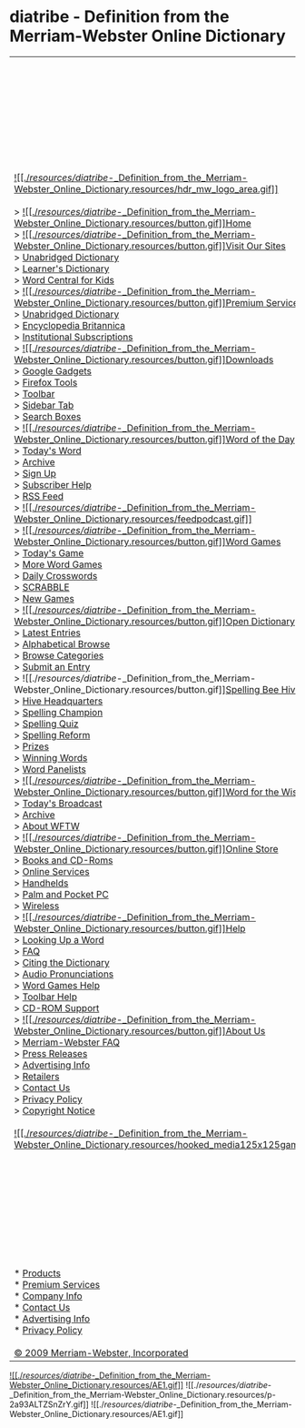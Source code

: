 # diatribe - Definition from the Merriam-Webster Online Dictionary

|     |     |
| --- | --- |
| [![[./_resources/diatribe_-_Definition_from_the_Merriam-Webster_Online_Dictionary.resources/hdr_mw_logo_area.gif]]](http://www.merriam-webster.com/)<br><br>> [![[./_resources/diatribe_-_Definition_from_the_Merriam-Webster_Online_Dictionary.resources/button.gif]]](http://www.merriam-webster.com/)[Home](http://www.merriam-webster.com/)<br>> [![[./_resources/diatribe_-_Definition_from_the_Merriam-Webster_Online_Dictionary.resources/button.gif]]](http://www.merriam-webster.com/dictionary/diatribe#)[Visit Our Sites](http://www.merriam-webster.com/dictionary/diatribe#)<br>> [Unabridged Dictionary](http://unabridged.merriam-webster.com/?refr=U_mwol_nav)<br>> [Learner's Dictionary](http://www.learnersdictionary.com/)<br>> [Word Central for Kids](http://www.wordcentral.com/)<br>> [![[./_resources/diatribe_-_Definition_from_the_Merriam-Webster_Online_Dictionary.resources/button.gif]]](http://www.merriam-webster.com/dictionary/diatribe#)[Premium Services](http://www.merriam-webster.com/dictionary/diatribe#)<br>> [Unabridged Dictionary](http://unabridged.merriam-webster.com/?refr=U_mwol_nav)<br>> [Encyclopedia Britannica](http://www.britannica.com/)<br>> [Institutional Subscriptions](http://www.merriam-webster.com/premium/institutions.html)<br>> [![[./_resources/diatribe_-_Definition_from_the_Merriam-Webster_Online_Dictionary.resources/button.gif]]](http://www.merriam-webster.com/dictionary/diatribe#)[Downloads](http://www.merriam-webster.com/downloads/index.htm)<br>> [Google Gadgets](http://www.merriam-webster.com/downloads/index.htm?downloads_google)<br>> [Firefox Tools](http://www.merriam-webster.com/downloads/index.htm?downloads_firefox)<br>> [Toolbar](http://www.merriam-webster.com/downloads/general/toolbar_ie.htm)<br>> [Sidebar Tab](http://www.merriam-webster.com/downloads/general/sidebar_tab_netscape.htm)<br>> [Search Boxes](http://www.merriam-webster.com/downloads/general/search_box.htm)<br>> [![[./_resources/diatribe_-_Definition_from_the_Merriam-Webster_Online_Dictionary.resources/button.gif]]](http://www.merriam-webster.com/dictionary/diatribe#)[Word of the Day](http://www.merriam-webster.com/cgi-bin/mwwod.pl)<br>> [Today's Word](http://www.merriam-webster.com/cgi-bin/mwwod.pl)<br>> [Archive](http://www.merriam-webster.com/cgi-bin/wodcalendar.pl)<br>> [Sign Up](http://www.merriam-webster.com/word/subscribe.htm)<br>> [Subscriber Help](http://www.merriam-webster.com/word/subhelp.htm)<br>> [RSS Feed](http://www.merriam-webster.com/word/index.xml)<br>> [![[./_resources/diatribe_-_Definition_from_the_Merriam-Webster_Online_Dictionary.resources/feedpodcast.gif]]](http://www.merriam-webster.com/word/index.xml)<br>> [![[./_resources/diatribe_-_Definition_from_the_Merriam-Webster_Online_Dictionary.resources/button.gif]]](http://www.merriam-webster.com/dictionary/diatribe#)[Word Games](http://www.merriam-webster.com/game/index.htm)<br>> [Today's Game](http://www.merriam-webster.com/game/index.htm)<br>> [More Word Games](http://www.merriam-webster.com/game/more.htm)<br>> [Daily Crosswords](http://www.merriam-webster.com/game/crossword.htm)<br>> [SCRABBLE](http://www.merriam-webster.com/game/scrabble.htm)<br>> [New Games](http://www.merriam-webster.com/game/new.htm)<br>> [![[./_resources/diatribe_-_Definition_from_the_Merriam-Webster_Online_Dictionary.resources/button.gif]]](http://www.merriam-webster.com/dictionary/diatribe#)[Open Dictionary](http://www3.merriam-webster.com/opendictionary)<br>> [Latest Entries](http://www3.merriam-webster.com/opendictionary/newword_display_recent.php)<br>> [Alphabetical Browse](http://www3.merriam-webster.com/opendictionary/newword_display_alpha.php)<br>> [Browse Categories](http://www3.merriam-webster.com/opendictionary/newword_display_cat.php)<br>> [Submit an Entry](http://www3.merriam-webster.com/opendictionary/guide.php)<br>> ![[./_resources/diatribe_-_Definition_from_the_Merriam-Webster_Online_Dictionary.resources/button.gif]][Spelling Bee Hive](http://www.merriam-webster.com/spell/index.htm)<br>> [Hive Headquarters](http://www.merriam-webster.com/spell/hivehq.htm)<br>> [Spelling Champion](http://www.merriam-webster.com/spell/winner.htm)<br>> [Spelling Quiz](http://www.merriam-webster.com/cgi-bin/spquiz.pl)<br>> [Spelling Reform](http://www.merriam-webster.com/info/spelling-reform.htm)<br>> [Prizes](http://www.merriam-webster.com/spell/prizes.htm)<br>> [Winning Words](http://www.merriam-webster.com/spell/words.htm)<br>> [Word Panelists](http://www.merriam-webster.com/spell/panelists.htm)<br>> [![[./_resources/diatribe_-_Definition_from_the_Merriam-Webster_Online_Dictionary.resources/button.gif]]](http://www.merriam-webster.com/dictionary/diatribe#)[Word for the Wise](http://www.merriam-webster.com/cgi-bin/wftw.pl)<br>> [Today's Broadcast](http://www.merriam-webster.com/cgi-bin/wftw.pl)<br>> [Archive](http://www.merriam-webster.com/cgi-bin/wftw_arcindex.pl)<br>> [About WFTW](http://www.merriam-webster.com/wftw/about.htm)<br>> [![[./_resources/diatribe_-_Definition_from_the_Merriam-Webster_Online_Dictionary.resources/button.gif]]](http://www.merriam-webster.com/dictionary/diatribe#)[Online Store](http://www.merriam-webster.com/store/index.htm)<br>> [Books and CD-Roms](http://www.merriam-webster.com/store/books_and_cds.htm)<br>> [Online Services](http://www.merriam-webster.com/cgi-bin/unabridged_sub.pl?refr=P_mwol_nav_store)<br>> [Handhelds](http://www.merriam-webster.com/store/handhelds.htm)<br>> [Palm and Pocket PC](http://www.merriam-webster.com/store/palm.htm)<br>> [Wireless](http://www.merriam-webster.com/store/wireless.htm)<br>> [![[./_resources/diatribe_-_Definition_from_the_Merriam-Webster_Online_Dictionary.resources/button.gif]]](http://www.merriam-webster.com/dictionary/diatribe#)[Help](http://www.merriam-webster.com/help/index.htm)<br>> [Looking Up a Word](http://www.merriam-webster.com/help/searching.htm)<br>> [FAQ](http://www.merriam-webster.com/help/faq.htm)<br>> [Citing the Dictionary](http://www.merriam-webster.com/help/citing.htm)<br>> [Audio Pronunciations](http://www.merriam-webster.com/help/audiofaq.htm)<br>> [Word Games Help](http://www.merriam-webster.com/help/game/help.htm)<br>> [Toolbar Help](http://www.merriam-webster.com/help/toolbar/help.htm)<br>> [CD-ROM Support](http://www.merriam-webster.com/help/support.htm)<br>> [![[./_resources/diatribe_-_Definition_from_the_Merriam-Webster_Online_Dictionary.resources/button.gif]]](http://www.merriam-webster.com/dictionary/diatribe#)[About Us](http://www.merriam-webster.com/info/index.htm)<br>> [Merriam-Webster FAQ](http://www.merriam-webster.com/info/faq.htm)<br>> [Press Releases](http://www.merriam-webster.com/info/press.htm)<br>> [Advertising Info](http://www.merriam-webster.com/info/advertising.htm)<br>> [Retailers](http://www.merriam-webster.com/info/retailers.htm)<br>> [Contact Us](http://www.merriam-webster.com/info/contact.htm)<br>> [Privacy Policy](http://www.merriam-webster.com/info/privacy.htm)<br>> [Copyright Notice](http://www.merriam-webster.com/info/copyright.htm)<br><br>[![[./_resources/diatribe_-_Definition_from_the_Merriam-Webster_Online_Dictionary.resources/hooked_media125x125games.gif]]](http://www.merriam-webster.com/game/new.htm) | * Also Visit:<br>* [Unabridged](http://unabridged.merriam-webster.com/?refr=U_mwol_top)<br>* [Visual](http://visual.merriam-webster.com/)<br>* [Britannica Online Encyclopedia](http://www.britannica.com/)<br>* ESL:<br>* [Learner's ![[./_resources/diatribe_-_Definition_from_the_Merriam-Webster_Online_Dictionary.resources/new2.gif]]](http://www.learnersdictionary.com/) <br>* for Kids:<br>* [Word Central](http://www.wordcentral.com/)<br><br>Dictionary Thesaurus Spanish/English Medical<br><br>Search "diatribe" in:<br><br>* [Thesaurus](http://www.merriam-webster.com/thesaurus/diatribe)<br>* [Spanish/English](http://www.merriam-webster.com/spanish/diatribe)<br>* [Medical Dictionary](http://www.merriam-webster.com/medical/diatribe)<br>* [Open Dictionary](http://www3.merriam-webster.com/opendictionary/newword_search.php?word=diatribe)<br><br>Browse words next to:<br><br>* [diatribe](http://www.merriam-webster.com/browse/dictionary/diatribe)<br><br>Browse the Dictionary:<br><br>> [A](http://www.merriam-webster.com/browse/dictionary/a.htm)<br>> [B](http://www.merriam-webster.com/browse/dictionary/b.htm)<br>> [C](http://www.merriam-webster.com/browse/dictionary/c.htm)<br>> [D](http://www.merriam-webster.com/browse/dictionary/d.htm)<br>> [E](http://www.merriam-webster.com/browse/dictionary/e.htm)<br>> [F](http://www.merriam-webster.com/browse/dictionary/f.htm)<br>> [G](http://www.merriam-webster.com/browse/dictionary/g.htm)<br>> [H](http://www.merriam-webster.com/browse/dictionary/h.htm)<br>> [I](http://www.merriam-webster.com/browse/dictionary/i.htm)<br>> [J](http://www.merriam-webster.com/browse/dictionary/j.htm)<br>> [K](http://www.merriam-webster.com/browse/dictionary/k.htm)<br>> [L](http://www.merriam-webster.com/browse/dictionary/l.htm)<br>> [M](http://www.merriam-webster.com/browse/dictionary/m.htm)<br>> [N](http://www.merriam-webster.com/browse/dictionary/n.htm)<br>> [O](http://www.merriam-webster.com/browse/dictionary/o.htm)<br>> [P](http://www.merriam-webster.com/browse/dictionary/p.htm)<br>> [Q](http://www.merriam-webster.com/browse/dictionary/q.htm)<br>> [R](http://www.merriam-webster.com/browse/dictionary/r.htm)<br>> [S](http://www.merriam-webster.com/browse/dictionary/s.htm)<br>> [T](http://www.merriam-webster.com/browse/dictionary/t.htm)<br>> [U](http://www.merriam-webster.com/browse/dictionary/u.htm)<br>> [V](http://www.merriam-webster.com/browse/dictionary/v.htm)<br>> [W](http://www.merriam-webster.com/browse/dictionary/w.htm)<br>> [X](http://www.merriam-webster.com/browse/dictionary/x.htm)<br>> [Y](http://www.merriam-webster.com/browse/dictionary/y.htm)<br>> [Z](http://www.merriam-webster.com/browse/dictionary/z.htm)<br>> [#](http://www.merriam-webster.com/browse/dictionary/0.htm)<br><br>[Ads by Google](https://www.google.com/adsense/support/bin/request.py?contact=abg_afc&url=http://www.merriam-webster.com/dictionary/diatribe&hl=en&client=ca-pub-6997024981641612&adU=Yahoo.com&adT=Definition&adU=PimsleurApproach.com/Learn-French&adT=Learn+French+in+10+Days&gl=US)<br>[**Definition**](http://googleads.g.doubleclick.net/aclk?sa=l&ai=BoO9EAu_hSuHOA5acigT7y_DYB4Gfr0X39NSFB8CNtwHQhgMQARgFIO_E6AsoAjgAUOqTutD7_____wFgyf6WjeikjBiyARd3d3cubWVycmlhbS13ZWJzdGVyLmNvbboBCjMwMHgyNTBfanPIAQHaATJodHRwOi8vd3d3Lm1lcnJpYW0td2Vic3Rlci5jb20vZGljdGlvbmFyeS9kaWF0cmliZagDAegDtAXoA2z1AyAAgIQ&num=5&sig=AGiWqtwpgiVnTMbql_B4Z_dpzrqpajOXKA&client=ca-pub-6997024981641612&adurl=http://www.jdoqocy.com/click-2118118-10473284%3Furl%3Dhttp%253A%252F%252Fshopping.yahoo.com%252Fsearch%253Fp%253DDefinition%2526view%253Dg%2526affiliate%253Drw%26sid%3DCTTy21k176140-88476)<br>Looking for Definition? Find exactly what you want today.<br>[Yahoo.com](http://googleads.g.doubleclick.net/aclk?sa=l&ai=BoO9EAu_hSuHOA5acigT7y_DYB4Gfr0X39NSFB8CNtwHQhgMQARgFIO_E6AsoAjgAUOqTutD7_____wFgyf6WjeikjBiyARd3d3cubWVycmlhbS13ZWJzdGVyLmNvbboBCjMwMHgyNTBfanPIAQHaATJodHRwOi8vd3d3Lm1lcnJpYW0td2Vic3Rlci5jb20vZGljdGlvbmFyeS9kaWF0cmliZagDAegDtAXoA2z1AyAAgIQ&num=5&sig=AGiWqtwpgiVnTMbql_B4Z_dpzrqpajOXKA&client=ca-pub-6997024981641612&adurl=http://www.jdoqocy.com/click-2118118-10473284%3Furl%3Dhttp%253A%252F%252Fshopping.yahoo.com%252Fsearch%253Fp%253DDefinition%2526view%253Dg%2526affiliate%253Drw%26sid%3DCTTy21k176140-88476)<br>[**Learn French in 10 Days**](http://googleads.g.doubleclick.net/aclk?sa=l&ai=B3usxAu_hSuHOA5acigT7y_DYB_3Jg4kBs_OVtBDAjbcBwLEuEAIYBiDvxOgLKAI4AFDp-J-G_f____8BYMn-lo3opIwYoAHR6LX_A7IBF3d3dy5tZXJyaWFtLXdlYnN0ZXIuY29tugEKMzAweDI1MF9qc8gBAdoBMmh0dHA6Ly93d3cubWVycmlhbS13ZWJzdGVyLmNvbS9kaWN0aW9uYXJ5L2RpYXRyaWJlgAIByAKLrPUHqAMB6AO0BegDbPUDIACAhA&num=6&sig=AGiWqtz5pVHLzi8sia2GeHJRc4hQ0ySWIA&client=ca-pub-6997024981641612&adurl=https://ww5.pimsleurapproach.com/search4/learn-french.asp%3Fsid%3D009exactCTseoFrenG_ggl%26Network%3DContent%26kw%3Ddefinition%2520french%2520word%26ad%3D4307311235%26SiteTarget%3Dwww.merriam-webster.com%26s_kwcid%3DContentNetwork%7C4307311235)<br>World-famous Pimsleur Method. As seen on PBS - $9.95 w/ Free S&H.<br>[PimsleurApproach.com/Learn-French](http://googleads.g.doubleclick.net/aclk?sa=l&ai=B3usxAu_hSuHOA5acigT7y_DYB_3Jg4kBs_OVtBDAjbcBwLEuEAIYBiDvxOgLKAI4AFDp-J-G_f____8BYMn-lo3opIwYoAHR6LX_A7IBF3d3dy5tZXJyaWFtLXdlYnN0ZXIuY29tugEKMzAweDI1MF9qc8gBAdoBMmh0dHA6Ly93d3cubWVycmlhbS13ZWJzdGVyLmNvbS9kaWN0aW9uYXJ5L2RpYXRyaWJlgAIByAKLrPUHqAMB6AO0BegDbPUDIACAhA&num=6&sig=AGiWqtz5pVHLzi8sia2GeHJRc4hQ0ySWIA&client=ca-pub-6997024981641612&adurl=https://ww5.pimsleurapproach.com/search4/learn-french.asp%3Fsid%3D009exactCTseoFrenG_ggl%26Network%3DContent%26kw%3Ddefinition%2520french%2520word%26ad%3D4307311235%26SiteTarget%3Dwww.merriam-webster.com%26s_kwcid%3DContentNetwork%7C4307311235)<br>On Off<br><br># diatribe<br><br>One entry found.<br>[Ads by Google](https://www.google.com/adsense/support/bin/request.py?contact=abg_afc&url=http://www.merriam-webster.com/dictionary/diatribe&hl=en&client=ca-pub-6997024981641612&adU=www.Google.com/Dictionary&adT=Free+Definitions&gl=US)<br>[**Free Definitions**](http://googleads.g.doubleclick.net/aclk?sa=l&ai=BEo4CAe_hStrOJZKQigSmr5XSBpK_u4AB5qiU4w7AjbcBoI0GEAEYASDvxOgLOABQp46TyAVgyf6WjeikjBigAcbm3fgDsgEXd3d3Lm1lcnJpYW0td2Vic3Rlci5jb226AQozMDB4MjUwX2pzyAEB2gEyaHR0cDovL3d3dy5tZXJyaWFtLXdlYnN0ZXIuY29tL2RpY3Rpb25hcnkvZGlhdHJpYmWoAwHoA7QF6ANs9QMgAICE&num=1&sig=AGiWqtyl6kBQv8HDZ3lRgfl4d1KJmFY-xg&client=ca-pub-6997024981641612&adurl=http://www.google.com/landing/searchtips/%23dictionary)<br>The Quickest & Easiest Way To Look Up Definitions. Search On.<br>[www.Google.com/Dictionary](http://googleads.g.doubleclick.net/aclk?sa=l&ai=BEo4CAe_hStrOJZKQigSmr5XSBpK_u4AB5qiU4w7AjbcBoI0GEAEYASDvxOgLOABQp46TyAVgyf6WjeikjBigAcbm3fgDsgEXd3d3Lm1lcnJpYW0td2Vic3Rlci5jb226AQozMDB4MjUwX2pzyAEB2gEyaHR0cDovL3d3dy5tZXJyaWFtLXdlYnN0ZXIuY29tL2RpY3Rpb25hcnkvZGlhdHJpYmWoAwHoA7QF6ANs9QMgAICE&num=1&sig=AGiWqtyl6kBQv8HDZ3lRgfl4d1KJmFY-xg&client=ca-pub-6997024981641612&adurl=http://www.google.com/landing/searchtips/%23dictionary)<br><br>Main Entry: **di·a·tribe**<br>Pronunciation: \\ˈdī-ə-ˌtrīb\\<br>Function: _noun_<br>Etymology: Latin _diatriba,_ from Greek _diatribē_ pastime, discourse, from _diatribein_ to spend (time), wear away, from _dia-_ + _tribein_ to rub — more at [throw](http://www.merriam-webster.com/dictionary/throw)<br>Date: 1581<br><br>**1** _archaic_ **:** a prolonged discourse<br>**2** **:** a bitter and abusive speech or writing<br>**3** **:** ironic or satirical criticism<br><br>![[./_resources/diatribe_-_Definition_from_the_Merriam-Webster_Online_Dictionary.resources/bing_logo.png]] Learn more about "diatribe"<br><br>[Learn more about "diatribe"](http://www.britannica.com/EBchecked/topic/161878/diatribe) and related topics at [**Britannica.com**](http://www.britannica.com/EBchecked/topic/161878/diatribe)<br>[Ads by Google](https://www.google.com/adsense/support/bin/request.py?contact=abg_afc&url=http://www.merriam-webster.com/dictionary/diatribe&hl=en&client=ca-pub-6997024981641612&adU=ADHDTreatmentforAdults.com&adT=Do+You+Have+ADHD%3F&gl=US)<br>[**Do You Have ADHD?**](http://googleads.g.doubleclick.net/aclk?sa=l&ai=BVwMZAe_hSue8L4qsigT3ycXdB6GKi6YBs8PLmRH__PG5BOD6IBABGAIg78ToCzgAUJD7otH5_____wFgyf6WjeikjBigAfffm_EDsgEXd3d3Lm1lcnJpYW0td2Vic3Rlci5jb226AQozMDB4MjUwX2pzyAEB2gEyaHR0cDovL3d3dy5tZXJyaWFtLXdlYnN0ZXIuY29tL2RpY3Rpb25hcnkvZGlhdHJpYmWAAgHAAgHIAsH31g6oAwHoA7QF6ANs9QMgAICE&num=2&sig=AGiWqtzpS52VPZ61NmygKot8kgdmEDGoZg&client=ca-pub-6997024981641612&adurl=http://shire.imswebmktg.com/shire/unique/153962.php%3FKEYWORD%3D)<br>ADHD -not just a childhood disorder Learn about ADHD in adults. More…<br>[ADHDTreatmentforAdults.com](http://googleads.g.doubleclick.net/aclk?sa=l&ai=BVwMZAe_hSue8L4qsigT3ycXdB6GKi6YBs8PLmRH__PG5BOD6IBABGAIg78ToCzgAUJD7otH5_____wFgyf6WjeikjBigAfffm_EDsgEXd3d3Lm1lcnJpYW0td2Vic3Rlci5jb226AQozMDB4MjUwX2pzyAEB2gEyaHR0cDovL3d3dy5tZXJyaWFtLXdlYnN0ZXIuY29tL2RpY3Rpb25hcnkvZGlhdHJpYmWAAgHAAgHIAsH31g6oAwHoA7QF6ANs9QMgAICE&num=2&sig=AGiWqtzpS52VPZ61NmygKot8kgdmEDGoZg&client=ca-pub-6997024981641612&adurl=http://shire.imswebmktg.com/shire/unique/153962.php%3FKEYWORD%3D)<br><br>Share this entry:    [![[./_resources/diatribe_-_Definition_from_the_Merriam-Webster_Online_Dictionary.resources/twitter.gif]]](http://twitter.com/home?status=Currently reading http://www.merriam-webster.com/dictionary/diatribe) [![[./_resources/diatribe_-_Definition_from_the_Merriam-Webster_Online_Dictionary.resources/digg.gif]]](http://digg.com/submit?phase=2&url=http://www.merriam-webster.com/dictionary/diatribe) [![[./_resources/diatribe_-_Definition_from_the_Merriam-Webster_Online_Dictionary.resources/reddit.gif]]](http://reddit.com/submit?url=http://www.merriam-webster.com/dictionary/diatribe) [![[./_resources/diatribe_-_Definition_from_the_Merriam-Webster_Online_Dictionary.resources/technorati.gif]]](http://www.technorati.com/faves?add=http://www.merriam-webster.com/dictionary/diatribe) [![[./_resources/diatribe_-_Definition_from_the_Merriam-Webster_Online_Dictionary.resources/delicious.gif]]](http://del.icio.us/post?url=http://www.merriam-webster.com/dictionary/diatribe) [![[./_resources/diatribe_-_Definition_from_the_Merriam-Webster_Online_Dictionary.resources/furl.gif]]](http://furl.net/storeIt.jsp?u=http://www.merriam-webster.com/dictionary/diatribe) [![[./_resources/diatribe_-_Definition_from_the_Merriam-Webster_Online_Dictionary.resources/stumbleupon.gif]]](http://www.stumbleupon.com/submit?url=http://www.merriam-webster.com/dictionary/diatribe) [![[./_resources/diatribe_-_Definition_from_the_Merriam-Webster_Online_Dictionary.resources/google.gif]]](http://www.google.com/bookmarks/mark?op=edit&bkmk=http://www.merriam-webster.com/dictionary/diatribe) [![[./_resources/diatribe_-_Definition_from_the_Merriam-Webster_Online_Dictionary.resources/blinklist.gif]]](http://blinklist.com/index.php?Action=Blink/addblink.php&Url=http://www.merriam-webster.com/dictionary/diatribe) [![[./_resources/diatribe_-_Definition_from_the_Merriam-Webster_Online_Dictionary.resources/newsvine.gif]]](http://www.newsvine.com/_wine/save?u=http://www.merriam-webster.com/dictionary/diatribe) [![[./_resources/diatribe_-_Definition_from_the_Merriam-Webster_Online_Dictionary.resources/facebook.gif]]](http://www.facebook.com/sharer.php?u=http://www.merriam-webster.com/dictionary/diatribe) [![[./_resources/diatribe_-_Definition_from_the_Merriam-Webster_Online_Dictionary.resources/myspace.gif]]](http://www.myspace.com/Modules/PostTo/Pages/?u=http://www.merriam-webster.com/dictionary/diatribe)<br>Link to this page:   <br>diatribe" name="link\_to\_page"><br>Cite this page:   <br>MLA Style<br>"diatribe." Merriam-Webster Online Dictionary. 2009.<br><br>Merriam-Webster Online. 23 October 2009<br><http://www.merriam-webster.com/dictionary/diatribe><br><br>APA Style<br>diatribe. (2009). In _Merriam-Webster Online Dictionary_.<br><br>Retrieved October 23, 2009, from http://www.merriam-webster.com/dictionary/diatribe |
| * [Products](http://www.merriam-webster.com/store/books_and_cds.htm)<br>* [Premium Services](http://www.merriam-webster.com/cgi-bin/unabridged_sub.pl?refr=P_mwol_nav_prem)<br>* [Company Info](http://www.merriam-webster.com/info/index.htm#)<br>* [Contact Us](http://www.merriam-webster.com/info/contact.htm)<br>* [Advertising Info](http://www.merriam-webster.com/info/advertising.htm)<br>* [Privacy Policy](http://www.merriam-webster.com/info/privacy.htm)<br><br>[© 2009 Merriam-Webster, Incorporated](http://www.merriam-webster.com/info/copyright.htm) |     |

[![[./_resources/diatribe_-_Definition_from_the_Merriam-Webster_Online_Dictionary.resources/AE1.gif]]](http://eb.adbureau.net/accipiter/adclick/CID=fffffffcfffffffcfffffffc/acc_random=192476794/pageid=205654/site=MW_POPS/area=DICT/aamsz=1x1)
![[./_resources/diatribe_-_Definition_from_the_Merriam-Webster_Online_Dictionary.resources/p-2a93ALTZSnZrY.gif]]
![[./_resources/diatribe_-_Definition_from_the_Merriam-Webster_Online_Dictionary.resources/AE1.gif]]
